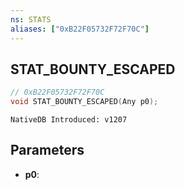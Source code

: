 ```yaml
---
ns: STATS
aliases: ["0xB22F05732F72F70C"]
---
```

## STAT_BOUNTY_ESCAPED

```c
// 0xB22F05732F72F70C
void STAT_BOUNTY_ESCAPED(Any p0);
```

```
NativeDB Introduced: v1207
```

## Parameters
* **p0**:
